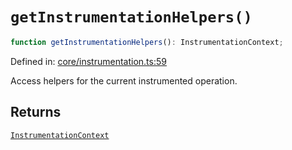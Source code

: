 # `getInstrumentationHelpers()`

```ts
function getInstrumentationHelpers(): InstrumentationContext;
```

Defined in: [core/instrumentation.ts:59](https://github.com/adobe/aio-lib-telemetry/tree/main/source/core/instrumentation.ts#L59)

Access helpers for the current instrumented operation.

## Returns

[`InstrumentationContext`](../interfaces/InstrumentationContext.md)
